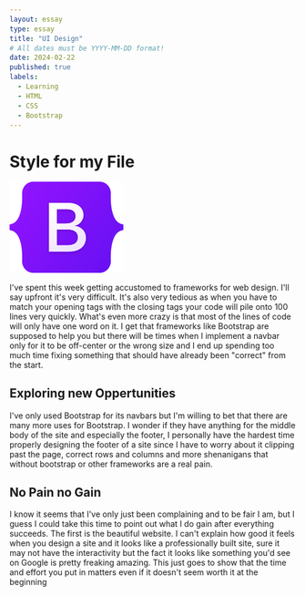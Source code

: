 ```yaml
---
layout: essay
type: essay
title: "UI Design"
# All dates must be YYYY-MM-DD format!
date: 2024-02-22
published: true
labels:
  - Learning
  - HTML
  - CSS
  - Bootstrap
---
```



<h1>Style for my File</h1> 
<img width ="200px" class="rounded float-start pe-4" src="../img/Bootstrap_logo.png">
  <p>I've spent this week getting accustomed to frameworks for web design. I'll say upfront it's very difficult. It's also very tedious as when you have to match your opening tags with the closing tags your code will pile onto 100 lines very quickly. What's even more crazy is that most of the lines of code will only have one word on it. I get that frameworks like Bootstrap are supposed to help you but there will be times when I implement a navbar only for it to be off-center or the wrong size and I end up spending too much time fixing something that should have already been "correct" from the start.</p>

  <h2>Exploring new Oppertunities</h2>
  <p> I've only used Bootstrap for its navbars but I'm willing to bet that there are many more uses for Bootstrap. I wonder if they have anything for the middle body of the site and especially the footer, I personally have the hardest time properly designing the footer of a site since I have to worry about it clipping past the page, correct rows and columns and more shenanigans that without bootstrap or other frameworks are a real pain.</p>
  
   <h2>No Pain no Gain</h2>
  <p>I know it seems that I've only just been complaining and to be fair I am, but I guess I could take this time to point out what I do gain after everything succeeds. The first is the beautiful website. I can't explain how good it feels when you design a site and it looks like a professionally built site, sure it may not have the interactivity but the fact it looks like something you'd see on Google is pretty freaking amazing. This just goes to show that the time and effort you put in matters even if it doesn't seem worth it at the beginning</p>

